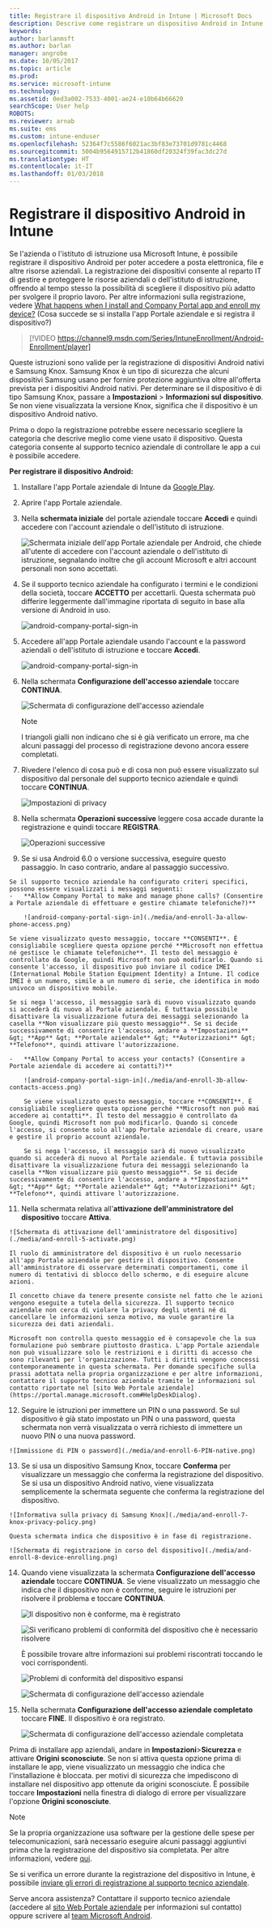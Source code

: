 ```yaml
---
title: Registrare il dispositivo Android in Intune | Microsoft Docs
description: Descrive come registrare un dispositivo Android in Intune
keywords: 
author: barlanmsft
ms.author: barlan
manager: angrobe
ms.date: 10/05/2017
ms.topic: article
ms.prod: 
ms.service: microsoft-intune
ms.technology: 
ms.assetid: 0ed3a002-7533-4001-ae24-e10b64b66620
searchScope: User help
ROBOTS: 
ms.reviewer: arnab
ms.suite: ems
ms.custom: intune-enduser
ms.openlocfilehash: 52364f7c5586f6021ac3bf83e73701d9781c4468
ms.sourcegitcommit: 5004b9564915712b41860df20324f39fac3dc27d
ms.translationtype: HT
ms.contentlocale: it-IT
ms.lasthandoff: 01/03/2018
---
```

# <a name="enroll-your-android-device-in-intune"></a>Registrare il dispositivo Android in Intune

Se l'azienda o l'istituto di istruzione usa Microsoft Intune, è possibile registrare il dispositivo Android per poter accedere a posta elettronica, file e altre risorse aziendali. La registrazione dei dispositivi consente al reparto IT di gestire e proteggere le risorse aziendali o dell'istituto di istruzione, offrendo al tempo stesso la possibilità di scegliere il dispositivo più adatto per svolgere il proprio lavoro. Per altre informazioni sulla registrazione, vedere [What happens when I install and Company Portal app and enroll my device?](what-happens-if-you-install-the-Company-Portal-app-and-enroll-your-device-in-intune-android.md) (Cosa succede se si installa l'app Portale aziendale e si registra il dispositivo?)

> [!VIDEO https://channel9.msdn.com/Series/IntuneEnrollment/Android-Enrollment/player]

Queste istruzioni sono valide per la registrazione di dispositivi Android nativi e Samsung Knox. Samsung Knox è un tipo di sicurezza che alcuni dispositivi Samsung usano per fornire protezione aggiuntiva oltre all'offerta prevista per i dispositivi Android nativi. Per determinare se il dispositivo è di tipo Samsung Knox, passare a **Impostazioni** > **Informazioni sul dispositivo**. Se non viene visualizzata la versione Knox, significa che il dispositivo è un dispositivo Android nativo.

Prima o dopo la registrazione potrebbe essere necessario scegliere la categoria che descrive meglio come viene usato il dispositivo. Questa categoria consente al supporto tecnico aziendale di controllare le app a cui è possibile accedere.

**Per registrare il dispositivo Android:**

1.  Installare l'app Portale aziendale di Intune da [Google Play](http://play.google.com/store/apps/details?id=com.microsoft.windowsintune.companyportal).

2.  Aprire l'app Portale aziendale.

3.  Nella **schermata iniziale** del portale aziendale toccare **Accedi** e quindi accedere con l'account aziendale o dell'istituto di istruzione.

    ![Schermata iniziale dell'app Portale aziendale per Android, che chiede all'utente di accedere con l'account aziendale o dell'istituto di istruzione, segnalando inoltre che gli account Microsoft e altri account personali non sono accettati.](./media/and-enroll-0-welcome-screen.png)   

4.  Se il supporto tecnico aziendale ha configurato i termini e le condizioni della società, toccare **ACCETTO** per accettarli. Questa schermata può differire leggermente dall'immagine riportata di seguito in base alla versione di Android in uso.

    ![android-company-portal-sign-in](./media/and-enroll-3-accept-terms.png)

5.  Accedere all'app Portale aziendale usando l'account e la password aziendali o dell'istituto di istruzione e toccare **Accedi**.

    ![android-company-portal-sign-in](./media/and-enroll-2-cp-sign-in.png)

6.  Nella schermata **Configurazione dell'accesso aziendale** toccare **CONTINUA**.

    ![Schermata di configurazione dell'accesso aziendale](/intune/media/android_cp_enroll_01_1709_new.png)

    > [!NOTE]
    > I triangoli gialli non indicano che si è già verificato un errore, ma che alcuni passaggi del processo di registrazione devono ancora essere completati.

7.  Rivedere l'elenco di cosa può e di cosa non può essere visualizzato sul dispositivo dal personale del supporto tecnico aziendale e quindi toccare **CONTINUA**.

    ![Impostazioni di privacy](/intune/media/android_cp_enroll_02_after_1710.png)

9.  Nella schermata **Operazioni successive** leggere cosa accade durante la registrazione e quindi toccare **REGISTRA**.

    ![Operazioni successive](/intune/media/android_cp_enroll_03_after_1710.png)

10.  Se si usa Android 6.0 o versione successiva, eseguire questo passaggio. In caso contrario, andare al passaggio successivo.

    Se il supporto tecnico aziendale ha configurato criteri specifici, possono essere visualizzati i messaggi seguenti:
    -   **Allow Company Portal to make and manage phone calls? (Consentire a Portale aziendale di effettuare e gestire chiamate telefoniche?)**

        ![android-company-portal-sign-in](./media/and-enroll-3a-allow-phone-access.png)

    Se viene visualizzato questo messaggio, toccare **CONSENTI**. È consigliabile scegliere questa opzione perché **Microsoft non effettua né gestisce le chiamate telefoniche**. Il testo del messaggio è controllato da Google, quindi Microsoft non può modificarlo. Quando si consente l'accesso, il dispositivo può inviare il codice IMEI (International Mobile Station Equipment Identity) a Intune. Il codice IMEI è un numero, simile a un numero di serie, che identifica in modo univoco un dispositivo mobile.

    Se si nega l'accesso, il messaggio sarà di nuovo visualizzato quando si accederà di nuovo al Portale aziendale. È tuttavia possibile disattivare la visualizzazione futura dei messaggi selezionando la casella **Non visualizzare più questo messaggio**. Se si decide successivamente di consentire l'accesso, andare a **Impostazioni** &gt; **App** &gt; **Portale aziendale** &gt; **Autorizzazioni** &gt; **Telefono**, quindi attivare l'autorizzazione.

    -   **Allow Company Portal to access your contacts? (Consentire a Portale aziendale di accedere ai contatti?)**

        ![android-company-portal-sign-in](./media/and-enroll-3b-allow-contacts-access.png)

        Se viene visualizzato questo messaggio, toccare **CONSENTI**. È consigliabile scegliere questa opzione perché **Microsoft non può mai accedere ai contatti**. Il testo del messaggio è controllato da Google, quindi Microsoft non può modificarlo. Quando si concede l'accesso, si consente solo all'app Portale aziendale di creare, usare e gestire il proprio account aziendale.

        Se si nega l'accesso, il messaggio sarà di nuovo visualizzato quando si accederà di nuovo al Portale aziendale. È tuttavia possibile disattivare la visualizzazione futura dei messaggi selezionando la casella **Non visualizzare più questo messaggio**. Se si decide successivamente di consentire l'accesso, andare a **Impostazioni** &gt; **App** &gt; **Portale aziendale** &gt; **Autorizzazioni** &gt; **Telefono**, quindi attivare l'autorizzazione.

11.  Nella schermata relativa all'**attivazione dell'amministratore del dispositivo** toccare **Attiva**.

    ![Schermata di attivazione dell'amministratore del dispositivo](./media/and-enroll-5-activate.png)

    Il ruolo di amministratore del dispositivo è un ruolo necessario all'app Portale aziendale per gestire il dispositivo. Consente all'amministratore di osservare determinati comportamenti, come il numero di tentativi di sblocco dello schermo, e di eseguire alcune azioni.

    Il concetto chiave da tenere presente consiste nel fatto che le azioni vengono eseguite a tutela della sicurezza. Il supporto tecnico aziendale non cerca di violare la privacy degli utenti né di cancellare le informazioni senza motivo, ma vuole garantire la sicurezza dei dati aziendali.

    Microsoft non controlla questo messaggio ed è consapevole che la sua formulazione può sembrare piuttosto drastica. L'app Portale aziendale non può visualizzare solo le restrizioni e i diritti di accesso che sono rilevanti per l'organizzazione. Tutti i diritti vengono concessi contemporaneamente in questa schermata. Per domande specifiche sulla prassi adottata nella propria organizzazione e per altre informazioni, contattare il supporto tecnico aziendale tramite le informazioni sul contatto riportate nel [sito Web Portale aziendale](https://portal.manage.microsoft.com#HelpDeskDialog).

12.  Seguire le istruzioni per immettere un PIN o una password. Se sul dispositivo è già stato impostato un PIN o una password, questa schermata non verrà visualizzata o verrà richiesto di immettere un nuovo PIN o una nuova password.

    ![Immissione di PIN o password](./media/and-enroll-6-PIN-native.png)

13.  Se si usa un dispositivo Samsung Knox, toccare **Conferma** per visualizzare un messaggio che conferma la registrazione del dispositivo. Se si usa un dispositivo Android nativo, viene visualizzata semplicemente la schermata seguente che conferma la registrazione del dispositivo.

    ![Informativa sulla privacy di Samsung Knox](./media/and-enroll-7-knox-privacy-policy.png)

    Questa schermata indica che dispositivo è in fase di registrazione.

    ![Schermata di registrazione in corso del dispositivo](./media/and-enroll-8-device-enrolling.png)

14. Quando viene visualizzata la schermata **Configurazione dell'accesso aziendale** toccare **CONTINUA**. Se viene visualizzato un messaggio che indica che il dispositivo non è conforme, seguire le istruzioni per risolvere il problema e toccare **CONTINUA**.

    ![Il dispositivo non è conforme, ma è registrato](/intune/media/android_cp_enroll_05_post_1709.png)

    ![Si verificano problemi di conformità del dispositivo che è necessario risolvere](/intune/media/android_cp_enroll_03_post_1709.png)

    È possibile trovare altre informazioni sui problemi riscontrati toccando le voci corrispondenti.

    ![Problemi di conformità del dispositivo espansi](/intune/media/android_cp_enroll_04_post_1709.png)

    ![Schermata di configurazione dell'accesso aziendale](./media/and-enroll-9d-comp-access-setup.png)  

15. Nella schermata **Configurazione dell'accesso aziendale completato** toccare **FINE**. Il dispositivo è ora registrato.

    ![Schermata di configurazione dell'accesso aziendale completata](./media/and-enroll-10-comp-access-setup-complete.png)

Prima di installare app aziendali, andare in **Impostazioni**&gt;**Sicurezza** e attivare **Origini sconosciute**. Se non si attiva questa opzione prima di installare le app, viene visualizzato un messaggio che indica che l'installazione è bloccata. per motivi di sicurezza che impediscono di installare nel dispositivo app ottenute da origini sconosciute. È possibile toccare **Impostazioni** nella finestra di dialogo di errore per visualizzare l'opzione **Origini sconosciute**.

> [!Note]
> Se la propria organizzazione usa software per la gestione delle spese per telecomunicazioni, sarà necessario eseguire alcuni passaggi aggiuntivi prima che la registrazione del dispositivo sia completata. Per altre informazioni, vedere [qui](enroll-your-device-with-telecom-expense-management-android.md).

Se si verifica un errore durante la registrazione del dispositivo in Intune, è possibile [inviare gli errori di registrazione al supporto tecnico aziendale](send-enrollment-errors-to-your-it-admin-android.md).

Serve ancora assistenza? Contattare il supporto tecnico aziendale (accedere al [sito Web Portale aziendale](https://portal.manage.microsoft.com#HelpDeskDialog) per informazioni sul contatto) oppure scrivere al <a href="mailto:wintunedroidfbk@microsoft.com?subject=I'm having trouble with enrolling my Android device&body=Describe the issue you're experiencing here.">team Microsoft Android</a>.
